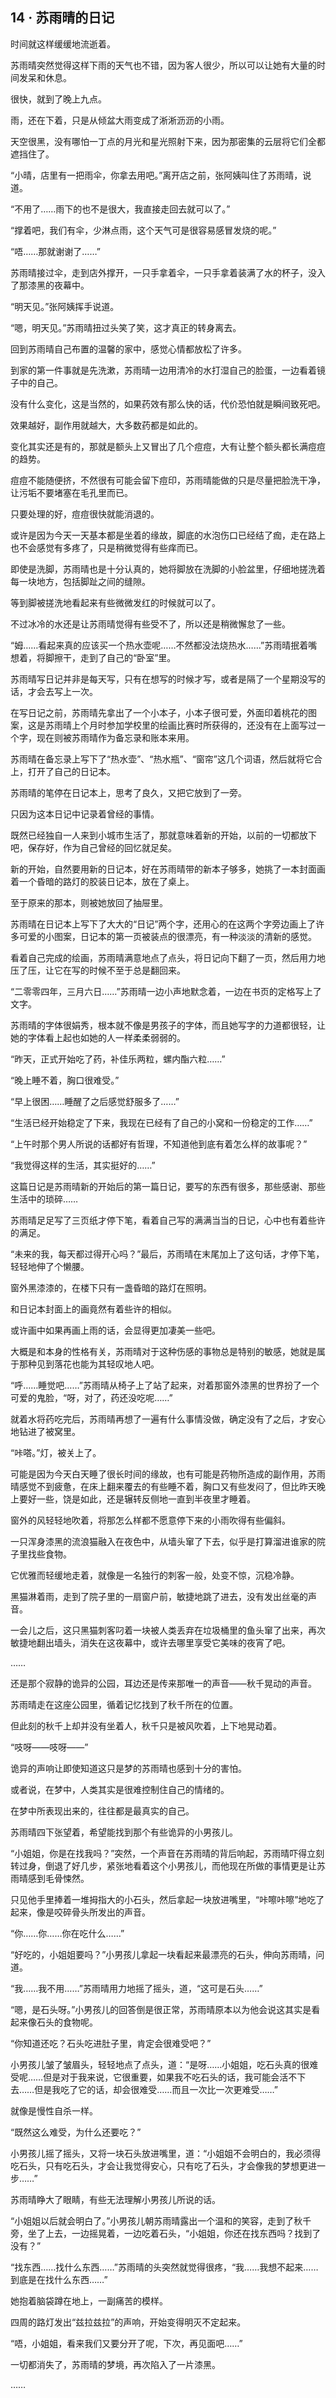 ## 14 · 苏雨晴的日记

时间就这样缓缓地流逝着。

苏雨晴突然觉得这样下雨的天气也不错，因为客人很少，所以可以让她有大量的时间发呆和休息。

很快，就到了晚上九点。

雨，还在下着，只是从倾盆大雨变成了淅淅沥沥的小雨。

天空很黑，没有哪怕一丁点的月光和星光照射下来，因为那密集的云层将它们全都遮挡住了。

“小晴，店里有一把雨伞，你拿去用吧。”离开店之前，张阿姨叫住了苏雨晴，说道。

“不用了……雨下的也不是很大，我直接走回去就可以了。”

“撑着吧，我们有伞，少淋点雨，这个天气可是很容易感冒发烧的呢。”

“唔……那就谢谢了……”

苏雨晴接过伞，走到店外撑开，一只手拿着伞，一只手拿着装满了水的杯子，没入了那漆黑的夜幕中。

“明天见。”张阿姨挥手说道。

“嗯，明天见。”苏雨晴扭过头笑了笑，这才真正的转身离去。

回到苏雨晴自己布置的温馨的家中，感觉心情都放松了许多。

到家的第一件事就是先洗漱，苏雨晴一边用清冷的水打湿自己的脸蛋，一边看着镜子中的自己。

没有什么变化，这是当然的，如果药效有那么快的话，代价恐怕就是瞬间致死吧。

效果越好，副作用就越大，大多数药都是如此的。

变化其实还是有的，那就是额头上又冒出了几个痘痘，大有让整个额头都长满痘痘的趋势。

痘痘不能随便挤，不然很有可能会留下痘印，苏雨晴能做的只是尽量把脸洗干净，让污垢不要堵塞在毛孔里而已。

只要处理的好，痘痘很快就能消退的。

或许是因为今天一天基本都是坐着的缘故，脚底的水泡伤口已经结了痂，走在路上也不会感觉有多疼了，只是稍微觉得有些痒而已。

即使是洗脚，苏雨晴也是十分认真的，她将脚放在洗脚的小脸盆里，仔细地搓洗着每一块地方，包括脚趾之间的缝隙。

等到脚被搓洗地看起来有些微微发红的时候就可以了。

不过冰冷的水还是让苏雨晴觉得有些受不了，所以还是稍微懈怠了一些。

“姆……看起来真的应该买一个热水壶呢……不然都没法烧热水……”苏雨晴抿着嘴想着，将脚擦干，走到了自己的“卧室”里。

苏雨晴写日记并非是每天写，只有在想写的时候才写，或者是隔了一个星期没写的话，才会去写上一次。

在写日记之前，苏雨晴先拿出了一个小本子，小本子很可爱，外面印着桃花的图案，这是苏雨晴上个月时参加学校里的绘画比赛时所获得的，还没有在上面写过一个字，现在则被苏雨晴作为备忘录和账本来用。

苏雨晴在备忘录上写下了“热水壶”、“热水瓶”、“窗帘”这几个词语，然后就将它合上，打开了自己的日记本。

苏雨晴的笔停在日记本上，思考了良久，又把它放到了一旁。

只因为这本日记中记录着曾经的事情。

既然已经独自一人来到小城市生活了，那就意味着新的开始，以前的一切都放下吧，保存好，作为自己曾经的回忆就足矣。

新的开始，自然要用新的日记本，好在苏雨晴带的新本子够多，她挑了一本封面画着一个昏暗的路灯的胶装日记本，放在了桌上。

至于原来的那本，则被她放回了抽屉里。

苏雨晴在日记本上写下了大大的“日记”两个字，还用心的在这两个字旁边画上了许多可爱的小图案，日记本的第一页被装点的很漂亮，有一种淡淡的清新的感觉。

看着自己完成的绘画，苏雨晴满意地点了点头，将日记向下翻了一页，然后用力地压了压，让它在写的时候不至于总是翻回来。

“二零零四年，三月六日……”苏雨晴一边小声地默念着，一边在书页的定格写上了文字。

苏雨晴的字体很娟秀，根本就不像是男孩子的字体，而且她写字的力道都很轻，让她的字体看上起也如她的人一样柔柔弱弱的。

“昨天，正式开始吃了药，补佳乐两粒，螺内酯六粒……”

“晚上睡不着，胸口很难受。”

“早上很困……睡醒了之后感觉舒服多了……”

“生活已经开始稳定了下来，我现在已经有了自己的小窝和一份稳定的工作……”

“上午时那个男人所说的话都好有哲理，不知道他到底有着怎么样的故事呢？”

“我觉得这样的生活，其实挺好的……”

这篇日记是苏雨晴新的开始后的第一篇日记，要写的东西有很多，那些感谢、那些生活中的琐碎……

苏雨晴足足写了三页纸才停下笔，看着自己写的满满当当的日记，心中也有着些许的满足。

“未来的我，每天都过得开心吗？”最后，苏雨晴在末尾加上了这句话，才停下笔，轻轻地伸了个懒腰。

窗外黑漆漆的，在楼下只有一盏昏暗的路灯在照明。

和日记本封面上的画竟然有着些许的相似。

或许画中如果再画上雨的话，会显得更加凄美一些吧。

大概是和本身的性格有关，苏雨晴对于这种伤感的事物总是特别的敏感，她就是属于那种见到落花也能为其轻叹地人吧。

“呼……睡觉吧……”苏雨晴从椅子上了站了起来，对着那窗外漆黑的世界扮了一个可爱的鬼脸，“呀，对了，药还没吃呢……”

就着水将药吃完后，苏雨晴再想了一遍有什么事情没做，确定没有了之后，才安心地钻进了被窝里。

“咔嗒。”灯，被关上了。

可能是因为今天白天睡了很长时间的缘故，也有可能是药物所造成的副作用，苏雨晴感觉不到疲惫，在床上翻来覆去的有些睡不着，胸口又有些发闷了，但比昨天晚上要好一些，饶是如此，还是辗转反侧地一直到半夜里才睡着。

窗外的风轻轻地吹着，将那怎么样都不愿意停下来的小雨吹得有些偏斜。

一只浑身漆黑的流浪猫融入在夜色中，从墙头窜了下去，似乎是打算溜进谁家的院子里找些食物。

它优雅而轻缓地走着，就像是一名独行的刺客一般，处变不惊，沉稳冷静。

黑猫淋着雨，走到了院子里的一扇窗户前，敏捷地跳了进去，没有发出丝毫的声音。

一会儿之后，这只黑猫刺客叼着一块被人类丢弃在垃圾桶里的鱼头窜了出来，再次敏捷地翻出墙头，消失在这夜幕中，或许去哪里享受它美味的夜宵了吧。

……

还是那个寂静的诡异的公园，耳边还是传来那唯一的声音——秋千晃动的声音。

苏雨晴走在这座公园里，循着记忆找到了秋千所在的位置。

但此刻的秋千上却并没有坐着人，秋千只是被风吹着，上下地晃动着。

“吱呀——吱呀——”

诡异的声响让即使知道这只是梦的苏雨晴也感到十分的害怕。

或者说，在梦中，人类其实是很难控制住自己的情绪的。

在梦中所表现出来的，往往都是最真实的自己。

苏雨晴四下张望着，希望能找到那个有些诡异的小男孩儿。

“小姐姐，你是在找我吗？”突然，一个声音在苏雨晴的背后响起，苏雨晴吓得立刻转过身，倒退了好几步，紧张地看着这个小男孩儿，而他现在所做的事情更是让苏雨晴感到毛骨悚然。

只见他手里捧着一堆拇指大的小石头，然后拿起一块放进嘴里，“咔嚓咔嚓”地吃了起来，像是咬碎骨头所发出的声音。

“你……你……你在吃什么……”

“好吃的，小姐姐要吗？”小男孩儿拿起一块看起来最漂亮的石头，伸向苏雨晴，问道。

“我……我不用……”苏雨晴用力地摇了摇头，道，“这可是石头……”

“嗯，是石头呀。”小男孩儿的回答倒是很正常，苏雨晴原本以为他会说这其实是看起来像石头的食物呢。

“你知道还吃？石头吃进肚子里，肯定会很难受吧？”

小男孩儿皱了皱眉头，轻轻地点了点头，道：“是呀……小姐姐，吃石头真的很难受呢……但是对于我来说，它很重要，如果我不吃石头的话，我可能会活不下去……但是我吃了它的话，却会很难受……而且一次比一次更难受……”

就像是慢性自杀一样。

“既然这么难受，为什么还要吃？”

小男孩儿摇了摇头，又将一块石头放进嘴里，道：“小姐姐不会明白的，我必须得吃石头，只有吃石头，才会让我觉得安心，只有吃了石头，才会像我的梦想更进一步……”

苏雨晴睁大了眼睛，有些无法理解小男孩儿所说的话。

“小姐姐以后就会明白了。”小男孩儿朝苏雨晴露出一个温和的笑容，走到了秋千旁，坐了上去，一边摇晃着，一边吃着石头，“小姐姐，你还在找东西吗？找到了没有？”

“找东西……找什么东西……”苏雨晴的头突然就觉得很疼，“我……我想不起来……到底是在找什么东西……”

她抱着脑袋蹲在地上，一副痛苦的模样。

四周的路灯发出“兹拉兹拉”的声响，开始变得明灭不定起来。

“唔，小姐姐，看来我们又要分开了呢，下次，再见面吧……”

一切都消失了，苏雨晴的梦境，再次陷入了一片漆黑。

……
